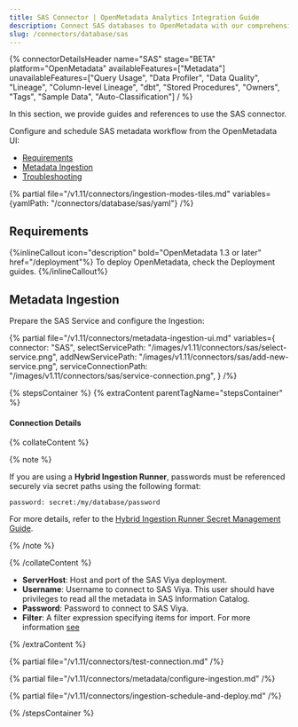 ```yaml
---
title: SAS Connector | OpenMetadata Analytics Integration Guide
description: Connect SAS databases to OpenMetadata with our comprehensive connector guide. Step-by-step setup, configuration, and metadata extraction instructions.
slug: /connectors/database/sas
---
```


{% connectorDetailsHeader
name="SAS"
stage="BETA"
platform="OpenMetadata"
availableFeatures=["Metadata"]
unavailableFeatures=["Query Usage", "Data Profiler", "Data Quality", "Lineage", "Column-level Lineage", "dbt", "Stored Procedures", "Owners", "Tags", "Sample Data", "Auto-Classification"]
/ %}

In this section, we provide guides and references to use the SAS connector.

Configure and schedule SAS metadata workflow from the OpenMetadata UI:

- [Requirements](#requirements)
- [Metadata Ingestion](#metadata-ingestion)
- [Troubleshooting](/connectors/database/sas/troubleshooting)

{% partial file="/v1.11/connectors/ingestion-modes-tiles.md" variables={yamlPath: "/connectors/database/sas/yaml"} /%}

## Requirements

{%inlineCallout icon="description" bold="OpenMetadata 1.3 or later" href="/deployment"%}
To deploy OpenMetadata, check the Deployment guides.
{%/inlineCallout%}

## Metadata Ingestion

Prepare the SAS Service and configure the Ingestion:

{% partial 
  file="/v1.11/connectors/metadata-ingestion-ui.md" 
  variables={
    connector: "SAS", 
    selectServicePath: "/images/v1.11/connectors/sas/select-service.png",
    addNewServicePath: "/images/v1.11/connectors/sas/add-new-service.png",
    serviceConnectionPath: "/images/v1.11/connectors/sas/service-connection.png",
} 
/%}

{% stepsContainer %}
{% extraContent parentTagName="stepsContainer" %}

#### Connection Details

{% collateContent %}

{% note %} 

If you are using a **Hybrid Ingestion Runner**, passwords must be referenced securely via secret paths using the following format:

```
password: secret:/my/database/password
```
For more details, refer to the [Hybrid Ingestion Runner Secret Management Guide](https://docs.getcollate.io/getting-started/day-1/hybrid-saas/hybrid-ingestion-runner#3.-manage-secrets-securely).

{% /note %}

{% /collateContent %}

- **ServerHost**: Host and port of the SAS Viya deployment.
- **Username**: Username to connect to SAS Viya. This user should have privileges to read all the metadata in SAS Information Catalog.
- **Password**: Password to connect to SAS Viya.
- **Filter**: A filter expression specifying items for import. For more information [see](https://developer.sas.com/apis/rest/DataManagement/#catalog)

{% /extraContent %}

{% partial file="/v1.11/connectors/test-connection.md" /%}

{% partial file="/v1.11/connectors/metadata/configure-ingestion.md" /%}

{% partial file="/v1.11/connectors/ingestion-schedule-and-deploy.md" /%}

{% /stepsContainer %}
